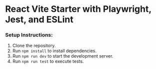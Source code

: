 # React Vite Starter with Playwright, Jest, and ESLint

### Setup Instructions:
1. Clone the repository.
2. Run `npm install` to install dependencies.
3. Run `npm run dev` to start the development server.
4. Run `npm run test` to execute tests.
